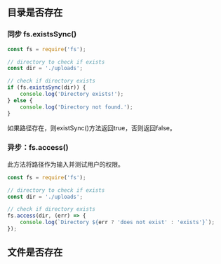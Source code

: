 ## 目录是否存在
### 同步 fs.existsSync()
```js
const fs = require('fs');

// directory to check if exists
const dir = './uploads';

// check if directory exists
if (fs.existsSync(dir)) {
    console.log('Directory exists!');
} else {
    console.log('Directory not found.');
}
```
如果路径存在，则existSync()方法返回true，否则返回false。


### 异步：fs.access() 
此方法将路径作为输入并测试用户的权限。
```js
const fs = require('fs');

// directory to check if exists
const dir = './uploads';

// check if directory exists
fs.access(dir, (err) => {
    console.log(`Directory ${err ? 'does not exist' : 'exists'}`);
});
```


## 文件是否存在